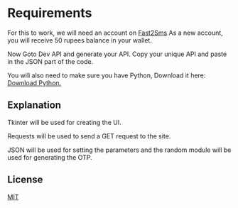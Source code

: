 # Requirements

For this to work, we will need an account on [Fast2Sms](https://www.fast2sms.com)  As a new account, you will receive 50 rupees balance in your wallet.

Now Goto Dev API and generate your API. Copy your unique API and paste in the JSON part of the code.

You will also need to make sure you have Python, Download it here: [Download Python.](https://www.python.org/)

## Explanation
Tkinter will be used for creating the UI.

Requests will be used to send a GET request to the site.

JSON will be used for setting the parameters and the random module will be used for generating the OTP.


## License
[MIT](https://choosealicense.com/licenses/mit/)
